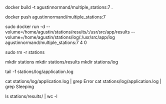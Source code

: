 docker build -t agustinnormand/multiple_stations:7 .

docker push agustinnormand/multiple_stations:7

sudo docker run -d --volume=/home/agustin/stations/results/:/usr/src/app/results --volume=/home/agustin/stations/log/:/usr/src/app/log agustinnormand/multiple_stations:7 4 0

sudo rm -r stations

mkdir stations
mkdir stations/results
mkdir stations/log

tail -f stations/log/application.log

cat stations/log/application.log | grep Error
cat stations/log/application.log | grep Sleeping

ls stations/results/ | wc -l
